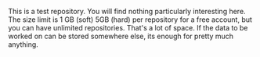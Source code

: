 This is a test repository. You will find nothing particularly interesting here.
The size limit is 1 GB (soft) 5GB (hard) per repository for a free account, but you can have unlimited repositories.
That's a lot of space. If the data to be worked on can be stored somewhere else, its enough for pretty much anything.

